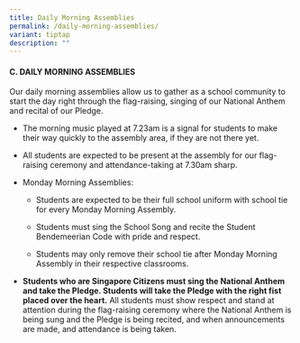 ```yaml
---
title: Daily Morning Assemblies
permalink: /daily-morning-assemblies/
variant: tiptap
description: ""
---
```

<h4><strong>C.	DAILY MORNING ASSEMBLIES </strong></h4>
<p>Our daily morning assemblies allow us to gather as a school community
to start the day right through the flag-raising, singing of our National
Anthem and recital of our Pledge.</p>
<ul data-tight="true" class="tight">
<li>
<p>The morning music played at 7.23am is a signal for students to make their
way quickly to the assembly area, if they are not there yet.</p>
</li>
<li>
<p>All students are expected to be present at the assembly for our flag-raising
ceremony and attendance-taking at 7.30am sharp.</p>
</li>
<li>
<p>Monday Morning Assemblies:</p>
<ul data-tight="true" class="tight">
<li>
<p>Students are expected to be their full school uniform with school tie
for every Monday Morning Assembly.</p>
</li>
<li>
<p>Students must sing the School Song and recite the Student Bendemeerian
Code with pride and respect.</p>
</li>
<li>
<p>Students may only remove their school tie after Monday Morning Assembly
in their respective classrooms.</p>
</li>
</ul>
</li>
<li>
<p><strong>Students who are Singapore Citizens must sing the National Anthem and take the Pledge. Students will take the Pledge with the right fist placed over the heart.</strong> All
students must show respect and stand at attention during the flag-raising
ceremony where the National Anthem is being sung and the Pledge is being
recited, and when announcements are made, and attendance is being taken.</p>
</li>
</ul>
<p></p>